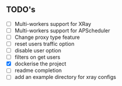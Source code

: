 ## TODO's
- [ ] Multi-workers support for XRay
- [ ] Multi-workers support for APScheduler
- [ ] Change proxy type feature
- [ ] reset users traffic option
- [ ] disable user option
- [ ] filters on get users
- [x] dockerise the project
- [ ] readme completion
- [ ] add an example directory for xray configs